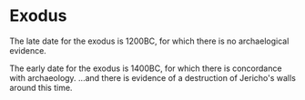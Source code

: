 # Exodus


The late date for the exodus is 1200BC, for which there is no archaelogical evidence.

The early date for the exodus is 1400BC, for which there is concordance with archaeology.
...and there is evidence of a destruction of Jericho's walls around this time.
